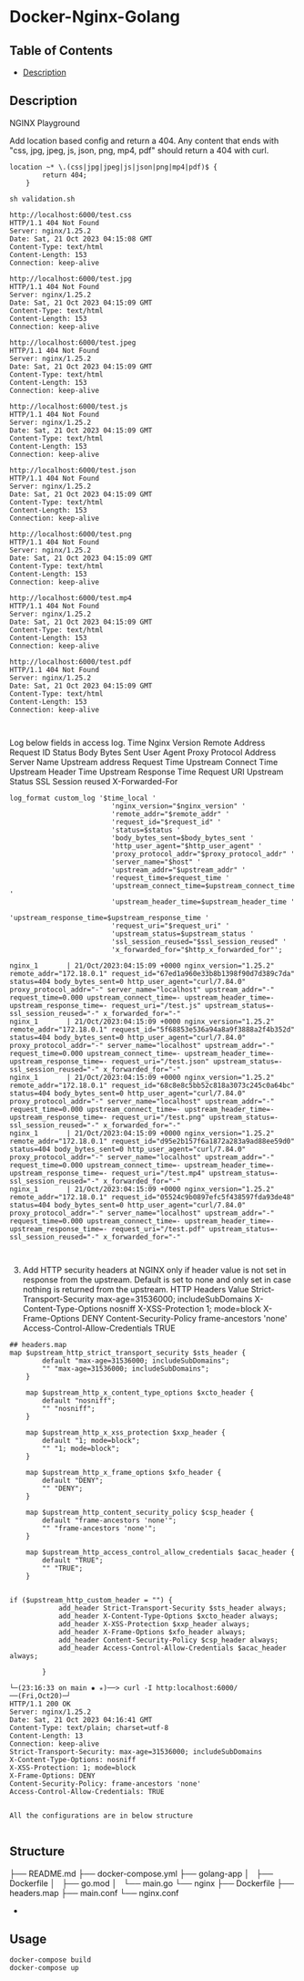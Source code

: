 # Docker-Nginx-Golang

## Table of Contents

- [Description](#description)


## Description
NGINX Playground

Add location based config and return a 404. Any content that ends with "css, jpg, jpeg, js, json, png, mp4, pdf" should
return a 404 with curl.

```
location ~* \.(css|jpg|jpeg|js|json|png|mp4|pdf)$ {
        return 404;
    }

sh validation.sh

http://localhost:6000/test.css
HTTP/1.1 404 Not Found
Server: nginx/1.25.2
Date: Sat, 21 Oct 2023 04:15:08 GMT
Content-Type: text/html
Content-Length: 153
Connection: keep-alive

http://localhost:6000/test.jpg
HTTP/1.1 404 Not Found
Server: nginx/1.25.2
Date: Sat, 21 Oct 2023 04:15:09 GMT
Content-Type: text/html
Content-Length: 153
Connection: keep-alive

http://localhost:6000/test.jpeg
HTTP/1.1 404 Not Found
Server: nginx/1.25.2
Date: Sat, 21 Oct 2023 04:15:09 GMT
Content-Type: text/html
Content-Length: 153
Connection: keep-alive

http://localhost:6000/test.js
HTTP/1.1 404 Not Found
Server: nginx/1.25.2
Date: Sat, 21 Oct 2023 04:15:09 GMT
Content-Type: text/html
Content-Length: 153
Connection: keep-alive

http://localhost:6000/test.json
HTTP/1.1 404 Not Found
Server: nginx/1.25.2
Date: Sat, 21 Oct 2023 04:15:09 GMT
Content-Type: text/html
Content-Length: 153
Connection: keep-alive

http://localhost:6000/test.png
HTTP/1.1 404 Not Found
Server: nginx/1.25.2
Date: Sat, 21 Oct 2023 04:15:09 GMT
Content-Type: text/html
Content-Length: 153
Connection: keep-alive

http://localhost:6000/test.mp4
HTTP/1.1 404 Not Found
Server: nginx/1.25.2
Date: Sat, 21 Oct 2023 04:15:09 GMT
Content-Type: text/html
Content-Length: 153
Connection: keep-alive

http://localhost:6000/test.pdf
HTTP/1.1 404 Not Found
Server: nginx/1.25.2
Date: Sat, 21 Oct 2023 04:15:09 GMT
Content-Type: text/html
Content-Length: 153
Connection: keep-alive



```


Log below fields in access log.
Time
Nginx Version
Remote Address
Request ID
Status
Body Bytes Sent
User Agent
Proxy Protocol Address
Server Name
Upstream address
Request Time
Upstream Connect Time
Upstream Header Time
Upstream Response Time
Request URI
Upstream Status
SSL Session reused
X-Forwarded-For

```
log_format custom_log '$time_local '
                         'nginx_version="$nginx_version" '
                         'remote_addr="$remote_addr" '
                         'request_id="$request_id" '
                         'status=$status '
                         'body_bytes_sent=$body_bytes_sent '
                         'http_user_agent="$http_user_agent" '
                         'proxy_protocol_addr="$proxy_protocol_addr" '
                         'server_name="$host" '
                         'upstream_addr="$upstream_addr" '
                         'request_time=$request_time '
                         'upstream_connect_time=$upstream_connect_time '
                         'upstream_header_time=$upstream_header_time '
                         'upstream_response_time=$upstream_response_time '
                         'request_uri="$request_uri" '
                         'upstream_status=$upstream_status '
                         'ssl_session_reused="$ssl_session_reused" '
                         'x_forwarded_for="$http_x_forwarded_for"';

nginx_1       | 21/Oct/2023:04:15:09 +0000 nginx_version="1.25.2" remote_addr="172.18.0.1" request_id="67ed1a960e33b8b1398f90d7d389c7da" status=404 body_bytes_sent=0 http_user_agent="curl/7.84.0" proxy_protocol_addr="-" server_name="localhost" upstream_addr="-" request_time=0.000 upstream_connect_time=- upstream_header_time=- upstream_response_time=- request_uri="/test.js" upstream_status=- ssl_session_reused="-" x_forwarded_for="-"
nginx_1       | 21/Oct/2023:04:15:09 +0000 nginx_version="1.25.2" remote_addr="172.18.0.1" request_id="5f68853e536a94a8a9f3888a2f4b352d" status=404 body_bytes_sent=0 http_user_agent="curl/7.84.0" proxy_protocol_addr="-" server_name="localhost" upstream_addr="-" request_time=0.000 upstream_connect_time=- upstream_header_time=- upstream_response_time=- request_uri="/test.json" upstream_status=- ssl_session_reused="-" x_forwarded_for="-"
nginx_1       | 21/Oct/2023:04:15:09 +0000 nginx_version="1.25.2" remote_addr="172.18.0.1" request_id="68c8e8c5bb52c818a3073c245c0a64bc" status=404 body_bytes_sent=0 http_user_agent="curl/7.84.0" proxy_protocol_addr="-" server_name="localhost" upstream_addr="-" request_time=0.000 upstream_connect_time=- upstream_header_time=- upstream_response_time=- request_uri="/test.png" upstream_status=- ssl_session_reused="-" x_forwarded_for="-"
nginx_1       | 21/Oct/2023:04:15:09 +0000 nginx_version="1.25.2" remote_addr="172.18.0.1" request_id="d95e2b157f6a1872a283a9ad88ee59d0" status=404 body_bytes_sent=0 http_user_agent="curl/7.84.0" proxy_protocol_addr="-" server_name="localhost" upstream_addr="-" request_time=0.000 upstream_connect_time=- upstream_header_time=- upstream_response_time=- request_uri="/test.mp4" upstream_status=- ssl_session_reused="-" x_forwarded_for="-"
nginx_1       | 21/Oct/2023:04:15:09 +0000 nginx_version="1.25.2" remote_addr="172.18.0.1" request_id="05524c9b0897efc5f438597fda93de48" status=404 body_bytes_sent=0 http_user_agent="curl/7.84.0" proxy_protocol_addr="-" server_name="localhost" upstream_addr="-" request_time=0.000 upstream_connect_time=- upstream_header_time=- upstream_response_time=- request_uri="/test.pdf" upstream_status=- ssl_session_reused="-" x_forwarded_for="-"



```



3. Add HTTP security headers at NGINX only if header value is not set in response from the upstream. Default is set to
none and only set in case nothing is returned from the upstream.
HTTP Headers Value
Strict-Transport-Security max-age=31536000; includeSubDomains
X-Content-Type-Options nosniff
X-XSS-Protection 1; mode=block
X-Frame-Options DENY
Content-Security-Policy frame-ancestors 'none'
Access-Control-Allow-Credentials TRUE

```
## headers.map
map $upstream_http_strict_transport_security $sts_header {
        default "max-age=31536000; includeSubDomains";
        "" "max-age=31536000; includeSubDomains";
    }

    map $upstream_http_x_content_type_options $xcto_header {
        default "nosniff";
        "" "nosniff";
    }

    map $upstream_http_x_xss_protection $xxp_header {
        default "1; mode=block";
        "" "1; mode=block";
    }

    map $upstream_http_x_frame_options $xfo_header {
        default "DENY";
        "" "DENY";
    }

    map $upstream_http_content_security_policy $csp_header {
        default "frame-ancestors 'none'";
        "" "frame-ancestors 'none'";
    }

    map $upstream_http_access_control_allow_credentials $acac_header {
        default "TRUE";
        "" "TRUE";
    }


if ($upstream_http_custom_header = "") {
            add_header Strict-Transport-Security $sts_header always;
            add_header X-Content-Type-Options $xcto_header always;
            add_header X-XSS-Protection $xxp_header always;
            add_header X-Frame-Options $xfo_header always;
            add_header Content-Security-Policy $csp_header always;
            add_header Access-Control-Allow-Credentials $acac_header always;

        }

└─(23:16:33 on main ✹ ✭)──> curl -I http:localhost:6000/    ──(Fri,Oct20)─┘
HTTP/1.1 200 OK
Server: nginx/1.25.2
Date: Sat, 21 Oct 2023 04:16:41 GMT
Content-Type: text/plain; charset=utf-8
Content-Length: 13
Connection: keep-alive
Strict-Transport-Security: max-age=31536000; includeSubDomains
X-Content-Type-Options: nosniff
X-XSS-Protection: 1; mode=block
X-Frame-Options: DENY
Content-Security-Policy: frame-ancestors 'none'
Access-Control-Allow-Credentials: TRUE


All the configurations are in below structure


```


## Structure

├── README.md
├── docker-compose.yml
├── golang-app
│   ├── Dockerfile
│   ├── go.mod
│   └── main.go
└── nginx
    ├── Dockerfile
    ├── headers.map
    ├── main.conf
    └── nginx.conf

-

## Usage

```
docker-compose build
docker-compose up

```
